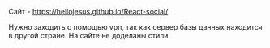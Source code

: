 Сайт - https://hellojesus.github.io/React-social/

Нужно заходить с помощью vpn, так как сервер базы данных находится в другой стране.
На сайте не доделаны стили.
